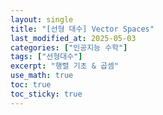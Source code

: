 ```yaml
---
layout: single
title: "[선형 대수] Vector Spaces"
last_modified_at: 2025-05-03
categories: ["인공지능 수학"]
tags: ["선형대수"]
excerpt: "행렬 기초 & 곱셈"
use_math: true
toc: true
toc_sticky: true
---
```

